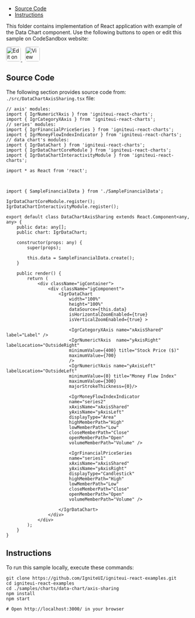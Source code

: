 <!-- WARNING Do not change this file because it wil be auto re-generated from template file: -->
<!-- https://github.com/IgniteUI/igniteui-react-examples/tree/master/sample-template-files/ReadMe.md -->

<!-- ## Table of Contents -->
<!-- - [Sample Preview](#Sample-Preview) -->
- [Source Code](#Source-Code)
- [Instructions](#Instructions)

This folder contains implementation of React application with example of the Data Chart component. Use the following buttons to open or edit this sample on CodeSandbox website:

<!-- [Data Chart](https://infragistics.com/Reactsite/components/data-chart.html) -->

<html lang="en" xmlns="http://www.w3.org/1999/xhtml">
    <body>
        <a target="_blank" href="https://codesandbox.io/s/github/IgniteUI/igniteui-react-examples/tree/master/samples/charts/data-chart/axis-sharing?fontsize=14&hidenavigation=1&theme=dark&view=preview&file=/src/DataChartAxisSharing.tsx" rel="noopener noreferrer">
            <img height="40px" style="border-radius: 0.3rem" alt="Edit on CodeSandbox" src="https://static.infragistics.com/xplatform/images/sandbox/edit.png"/>
        </a>
        <!-- <a target="_blank"
href="https://codesandbox.io/s/github/IgniteUI/igniteui-react-examples/tree/master/samples/maps/geo-map/binding-csv-points?fontsize=14&hidenavigation=1&theme=dark&view=preview">
            <img alt="Edit Sample" src="https://codesandbox.io/static/img/play-codesandbox.svg"/>
        </a> -->
        <a target="_blank" style="margin-left: 0.5rem"
href="https://codesandbox.io/embed/github/IgniteUI/igniteui-react-examples/tree/master/samples/charts/data-chart/axis-sharing?fontsize=14&hidenavigation=1&theme=dark&view=preview&file=/src/DataChartAxisSharing.tsx">
            <img height="40px" style="border-radius: 0.3rem" alt="View on CodeSandbox" src="https://static.infragistics.com/xplatform/images/sandbox/view.png"/>
        </a>
        <!-- <a target="_blank"
href="https://codesandbox.io/embed/github/IgniteUI/igniteui-react-examples/tree/master/samples/maps/geo-map/binding-csv-points?fontsize=14&hidenavigation=1&theme=dark&view=preview">
            <img alt="View on CodeSandbox" src="https://static.infragistics.com/xplatform/images/sandbox/view.png"/>
        </a>
https://codesandbox.io/embed/react-treemap-overview-rtb45
https://codesandbox.io/static/img/play-codesandbox.svg
https://codesandbox.io/embed/react-treemap-overview-rtb45?view=browser -->
    </body>
</html>

<!-- ## Sample Preview -->

<!-- <iframe
  src="https://codesandbox.io/embed/github/IgniteUI/igniteui-react-examples/tree/master/samples/charts/data-chart/axis-sharing?fontsize=14&hidenavigation=1&theme=dark&view=preview&file=/src/DataChartAxisSharing.tsx"
  style="width:100%; height:400px; border:0; border-radius: 4px; overflow:hidden;"
  allow="accelerometer; ambient-light-sensor; camera; encrypted-media; geolocation; gyroscope; hid; microphone; midi; payment; usb; vr"
  sandbox="allow-forms allow-modals allow-popups allow-presentation allow-same-origin allow-scripts"
></iframe> -->

## Source Code

The following section provides source code from:
`./src/DataChartAxisSharing.tsx` file:

```tsx
// axis' modules:
import { IgrNumericYAxis } from 'igniteui-react-charts';
import { IgrCategoryXAxis } from 'igniteui-react-charts';
// series' modules:
import { IgrFinancialPriceSeries } from 'igniteui-react-charts';
import { IgrMoneyFlowIndexIndicator } from 'igniteui-react-charts';
// data chart's modules:
import { IgrDataChart } from 'igniteui-react-charts';
import { IgrDataChartCoreModule } from 'igniteui-react-charts';
import { IgrDataChartInteractivityModule } from 'igniteui-react-charts';

import * as React from 'react';



import { SampleFinancialData } from './SampleFinancialData';

IgrDataChartCoreModule.register();
IgrDataChartInteractivityModule.register();

export default class DataChartAxisSharing extends React.Component<any, any> {
    public data: any[];
    public chart: IgrDataChart;

    constructor(props: any) {
        super(props);

        this.data = SampleFinancialData.create();
    }

    public render() {
        return (
            <div className="igContainer">
                <div className="igComponent">
                    <IgrDataChart
                        width="100%"
                        height="100%"
                        dataSource={this.data}
                        isHorizontalZoomEnabled={true}
                        isVerticalZoomEnabled={true} >

                        <IgrCategoryXAxis name="xAxisShared" label="Label" />
                        <IgrNumericYAxis  name="yAxisRight" labelLocation="OutsideRight"
                        minimumValue={400} title="Stock Price ($)"
                        maximumValue={700}
                        />
                        <IgrNumericYAxis name="yAxisLeft" labelLocation="OutsideLeft"
                        minimumValue={0} title="Money Flow Index"
                        maximumValue={300}
                        majorStrokeThickness={0}/>

                        <IgrMoneyFlowIndexIndicator
                        name="series2"
                        xAxisName="xAxisShared"
                        yAxisName="yAxisLeft"
                        displayType="Area"
                        highMemberPath="High"
                        lowMemberPath="Low"
                        closeMemberPath="Close"
                        openMemberPath="Open"
                        volumeMemberPath="Volume" />

                        <IgrFinancialPriceSeries
                        name="series1"
                        xAxisName="xAxisShared"
                        yAxisName="yAxisRight"
                        displayType="Candlestick"
                        highMemberPath="High"
                        lowMemberPath="Low"
                        closeMemberPath="Close"
                        openMemberPath="Open"
                        volumeMemberPath="Volume" />

                    </IgrDataChart>
                </div>
            </div>
        );
    }
}

```

## Instructions
To run this sample locally, execute these commands:

```
git clone https://github.com/IgniteUI/igniteui-react-examples.git
cd igniteui-react-examples
cd ./samples/charts/data-chart/axis-sharing
npm install
npm start

# Open http://localhost:3000/ in your browser
```

